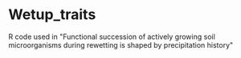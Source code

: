 # Wetup_traits
R code used in "Functional succession of actively growing soil microorganisms during rewetting is shaped by precipitation history"
